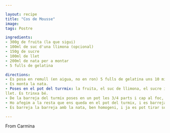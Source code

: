 ```yaml
---

layout: recipe
title: "Cos de Mousse"
image: 
tags: Postre

ingredients:
- 300g de fruita (la que sigui)
- 100ml de suc d'una llimona (opcional)
- 150g de sucre
- 100ml de llet
- 200ml de nata per a montar
- 5 fulls de gelatina

directions:
- Es posa en remull (en aigua, no en ron) 5 fulls de gelatina uns 10 minuts.
- Es monta la nata.
- Poses en el pot del turrmix: la fruita, el suc de llimona, el sucre i la
llet. Es trinxa bé.
- De la barreja del turmix poses en un pot les 3/4 parts i cap al foc, i quan arrenqui a bullir ho retirem del foc i hi desfem la gelatina remullada (tot ben remenat).
- Ho afegim a la resta que ens queda en el pot del turmix, i es barreja.
- Es barreja la barreja amb la nata, ben homogeni, i ja es pot tirar sobre la base del pastís (i cap a la nevera unes 4h).

---
```


From Carmina
